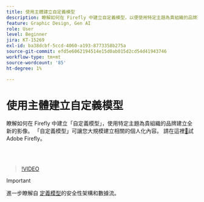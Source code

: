 ```yaml
---
title: 使用主體建立自定義模型
description: 瞭解如何在 Firefly 中建立自定義模型，以便使用特定主題為貴組織的品牌建立全新的影像
feature: Graphic Design, Gen AI
role: User
level: Beginner
jira: KT-15269
exl-id: ba38dcbf-5ccd-4060-a193-8773358b275a
source-git-commit: efd5e6062194514e15d0ab015d2cd54d41943746
workflow-type: tm+mt
source-wordcount: '85'
ht-degree: 1%

---
```


# 使用主體建立自定義模型

瞭解如何在 Firefly 中建立「自定義模型」，使用特定主題為貴組織的品牌建立全新的影像。 「自定義模型」可讓您大規模建立相關的個人化內容。 請在這裡[&#128279;](https://firefly.adobe.com/)試Adobe Firefly。

<br> 

>[!VIDEO](https://video.tv.adobe.com/v/3428094?quality=12&learn=on&hidetitle=true)

>[!IMPORTANT]
>
>進一步瞭解自 [定義模型](https://www.adobe.com/content/dam/cc/en/trust-center/ungated/whitepapers/creative-cloud/adobe-firefly-custom-models-security-fact-sheet.pdf)的安全性架構和數據流。

